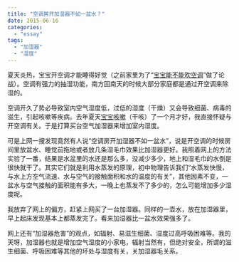 ```yaml
---
title: "空调房开加湿器不如一盆水？"
date: 2015-06-16
categories: 
  - "essay"
tags: 
  - "加湿器"
  - "湿度"
---
```


夏天炎热，宝宝开空调才能睡得好觉（之前家里为了“[宝宝能不能吹空调](http://www.jfsay.com/archives/1145.html)”做了论战）。空调有强力的抽湿功能，南方回南天的时候大部分家庭都是通过开空调来除湿的。

空调开久了势必导致室内空气湿度低，过低的湿度（干燥）又会导致细菌、病毒的滋生，引起咳嗽等疾病。去年夏天[宝宝咳嗽](http://www.jfsay.com/archives/1005.html)（干咳）了一个月才好，我直接怀疑与开空调有关。于是打算买台空气加湿器来增加室内湿度。

可是上网一搜发现竟然有人说“空调房开加湿器不如一盆水”，说是开空调的时候房间里放盆水、睡觉前拖地或者放几条湿毛巾效果比加湿器更好。我照着网上的方法实验了一番，结果是水盆里的水还是那么多，没减少多少，地上和湿毛巾的水倒是很快就干了。其实它们就是利用水蒸发的原理，初中物理告诉我们“水蒸发快慢，与水上方空气流速、水与空气的接触面积和水的温度的有关”，其他因素不变，一盆水与空气接触的面积能有多大，一晚上也蒸发不了多少的，怎么可能增加多少湿度呢。

我放弃了网上的偏方，赶紧上网买了一台加湿器。同样的一壶水，放在加湿器里，早上起床发现基本上都蒸发完了。看来加湿器比一盆水效果强多了。

网上还有“加湿器危害”的观点，如辐射、易滋生细菌、湿度过高呼吸困难等。我的天呀，加湿器也就是增加空气湿度的小家电，辐射当然有，但绝对安全，所谓的滋生细菌、呼吸困难等其他的坏处与湿度有关，关加湿器毛关系。
